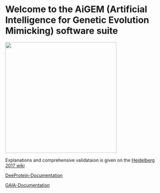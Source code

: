 # Welcome to the AiGEM (Artificial Intelligence for Genetic Evolution Mimicking) software suite
<img src="img.svg" height="350">

Explanations and comprehensive validataion is given on the [Heidelberg 2017 wiki](http://2017.igem.org/Team:Heidelberg/Software)


[DeeProtein-Documentation](https://github.com/thbuerg/Heidelberg_2017/blob/master/DeeProtein/DeeProtein_README.md)

[GAIA-Documentation](https://github.com/thbuerg/Heidelberg_2017/blob/master/GAIA/GAIA_README.md)
